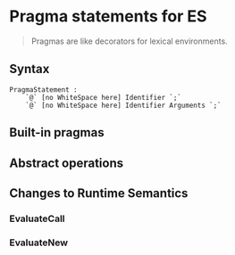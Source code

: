 # Pragma statements for ES

> Pragmas are like decorators for lexical environments.

## Syntax

```
PragmaStatement :
    `@` [no WhiteSpace here] Identifier `;`
    `@` [no WhiteSpace here] Identifier Arguments `;`
```

## Built-in pragmas

## Abstract operations

## Changes to Runtime Semantics

### EvaluateCall

### EvaluateNew
